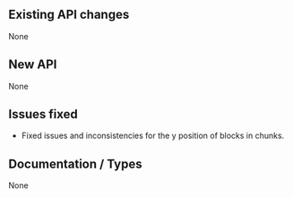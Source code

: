 ## Existing API changes
None

## New API
None

## Issues fixed
* Fixed issues and inconsistencies for the y position of blocks in chunks.

## Documentation / Types
None